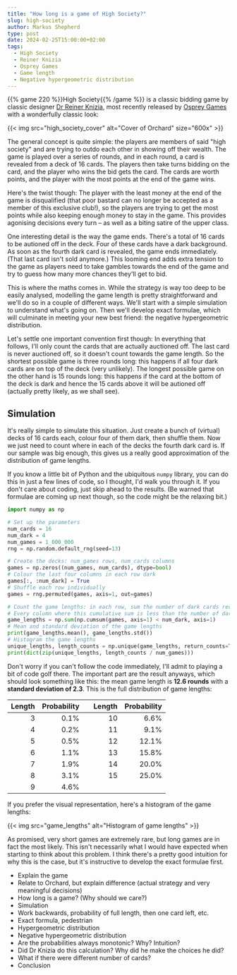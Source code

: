 ```yaml
---
title: "How long is a game of High Society?"
slug: high-society
author: Markus Shepherd
type: post
date: 2024-02-25T15:00:00+02:00
tags:
  - High Society
  - Reiner Knizia
  - Osprey Games
  - Game length
  - Negative hypergeometric distribution
---
```


{{% game 220 %}}High Society{{% /game %}} is a classic bidding game by classic designer [Dr Reiner Knizia](https://recommend.games/#/?designer=2), most recently released by [Osprey Games](https://www.ospreypublishing.com/uk/osprey-games/) with a wonderfully classic look:

{{< img src="high_society_cover" alt="Cover of Orchard" size="600x" >}}

The general concept is quite simple: the players are members of said "high society" and are trying to outdo each other in showing off their wealth. The game is played over a series of rounds, and in each round, a card is revealed from a deck of 16 cards. The players then take turns bidding on the card, and the player who wins the bid gets the card. The cards are worth points, and the player with the most points at the end of the game wins.

Here's the twist though: The player with the least money at the end of the game is disqualified (that poor bastard can no longer be accepted as a member of this exclusive club!), so the players are trying to get the most points while also keeping enough money to stay in the game. This provides agonising decisions every turn – as well as a biting satire of the upper class.

One interesting detail is the way the game ends. There's a total of 16 cards to be autioned off in the deck. Four of these cards have a dark background. As soon as the fourth dark card is revealed, the game ends immediately. (That last card isn't sold anymore.) This looming end adds extra tension to the game as players need to take gambles towards the end of the game and try to guess how many more chances they'll get to bid.

This is where the maths comes in. While the strategy is way too deep to be easily analysed, modelling the game length is pretty straightforward and we'll do so in a couple of different ways. We'll start with a simple simulation to understand what's going on. Then we'll develop exact formulae, which will culminate in meeting your new best friend: the negative hypergeometric distribution.

Let's settle one important convention first though: In everything that follows, I'll only count the cards that are actually auctioned off. The last card is never auctioned off, so it doesn't count towards the game length. So the shortest possible game is three rounds long: this happens if all four dark cards are on top of the deck (very unlikely). The longest possible game on the other hand is 15 rounds long: this happens if the card at the bottom of the deck is dark and hence the 15 cards above it will be autioned off (actually pretty likely, as we shall see).


## Simulation

It's really simple to simulate this situation. Just create a bunch of (virtual) decks of 16 cards each, colour four of them dark, then shuffle them. Now we just need to count where in each of the decks the fourth dark card is. If our sample was big enough, this gives us a really good approximation of the distribution of game lengths.

If you know a little bit of Python and the ubiquitous `numpy` library, you can do this in just a few lines of code, so I thought, I'd walk you through it. If you don't care about coding, just skip ahead to the results. (Be warned that formulae are coming up next though, so the code might be the relaxing bit.)

```python
import numpy as np

# Set up the parameters
num_cards = 16
num_dark = 4
num_games = 1_000_000
rng = np.random.default_rng(seed=13)

# Create the decks: num_games rows, num_cards columns
games = np.zeros((num_games, num_cards), dtype=bool)
# Colour the last four columns in each row dark
games[:, :num_dark] = True
# Shuffle each row individually
games = rng.permuted(games, axis=1, out=games)

# Count the game lengths: in each row, sum the number of dark cards revealed so far.
# Every column where this cumulative sum is less than the number of dark cards is a round of the game.
game_lengths = np.sum(np.cumsum(games, axis=1) < num_dark, axis=1)
# Mean and standard deviation of the game lengths
print(game_lengths.mean(), game_lengths.std())
# Histogram the game lengths
unique_lengths, length_counts = np.unique(game_lengths, return_counts=True)
print(dict(zip(unique_lengths, length_counts / num_games)))
```

Don't worry if you can't follow the code immediately, I'll admit to playing a bit of code golf there. The important part are the result anyways, which should look something like this: the mean game length is **12.6 rounds** with a **standard deviation of 2.3**. This is the full distribution of game lengths:

|Length|Probability||Length|Probability|
|---:|---:|-|---:|---:|
|3|0.1%||10|6.6%|
|4|0.2%||11|9.1%|
|5|0.5%||12|12.1%|
|6|1.1%||13|15.8%|
|7|1.9%||14|20.0%|
|8|3.1%||15|25.0%|
|9|4.6%||||

If you prefer the visual representation, here's a histogram of the game lengths:

{{< img src="game_lengths" alt="Histogram of game lengths" >}}

As promised, very short games are extremely rare, but long games are in fact the most likely. This isn't necessarily what I would have expected when starting to think about this problem. I think there's a pretty good intuition for why this is the case, but it's instructive to develop the exact formulae first.

* Explain the game
* Relate to Orchard, but explain difference (actual strategy and very meaningful decisions)
* How long is a game? (Why should we care?)
* Simulation
* Work backwards, probability of full length, then one card left, etc.
* Exact formula, pedestrian
* Hypergeometric distribution
* Negative hypergeometric distribution
* Are the probabilities always monotonic? Why? Intuition?
* Did Dr Knizia do this calculation? Why did he make the choices he did?
* What if there were different number of cards?
* Conclusion
